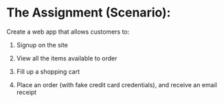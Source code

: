 # The Assignment (Scenario):

Create a web app that allows customers to:

1. Signup on the site

2. View all the items available to order

3. Fill up a shopping cart

4. Place an order (with fake credit card credentials), and receive an email receipt


